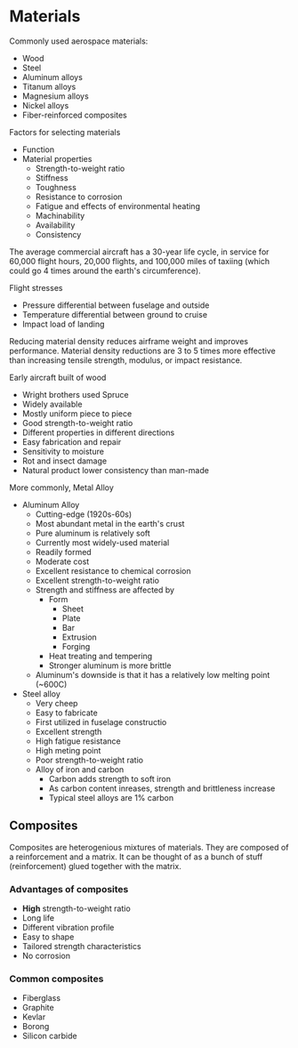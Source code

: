 # Materials

Commonly used aerospace materials:

- Wood
- Steel
- Aluminum alloys
- Titanum alloys
- Magnesium alloys
- Nickel alloys
- Fiber-reinforced composites

Factors for selecting materials

- Function
- Material properties
    - Strength-to-weight ratio
    - Stiffness
    - Toughness
    - Resistance to corrosion
    - Fatigue and effects of environmental heating
    - Machinability
    - Availability
    - Consistency

The average commercial aircraft has a 30-year life cycle, in service for 60,000 flight hours, 20,000 flights, and 100,000 miles of taxiing (which could go 4 times around the earth's circumference).

Flight stresses

- Pressure differential between fuselage and outside
- Temperature differential between ground to cruise
- Impact load of landing

Reducing material density reduces airframe weight and improves performance. Material density reductions are 3 to 5 times more effective than increasing tensile strength, modulus, or impact resistance.

Early aircraft built of wood

- Wright brothers used Spruce
- Widely available
- Mostly uniform piece to piece
- Good strength-to-weight ratio
- Different properties in different directions
- Easy fabrication and repair
- Sensitivity to moisture
- Rot and insect damage
- Natural product lower consistency than man-made

More commonly, Metal Alloy

- Aluminum Alloy
    - Cutting-edge (1920s-60s)
    - Most abundant metal in the earth's crust
    - Pure aluminum is relatively soft
    - Currently most widely-used material
    - Readily formed
    - Moderate cost
    - Excellent resistance to chemical corrosion
    - Excellent strength-to-weight ratio
    - Strength and stiffness are affected by
        - Form
            - Sheet
            - Plate
            - Bar
            - Extrusion
            - Forging
        - Heat treating and tempering
        - Stronger aluminum is more brittle
    - Aluminum's downside is that it has a relatively low melting point (~600C)
- Steel alloy
    - Very cheep
    - Easy to fabricate
    - First utilized in fuselage constructio
    - Excellent strength
    - High fatigue resistance
    - High meting point
    - Poor strength-to-weight ratio
    - Alloy of iron and carbon
        - Carbon adds strength to soft iron
        - As carbon content inreases, strength and brittleness increase
        - Typical steel alloys are 1% carbon

## Composites

Composites are heterogenious mixtures of materials. They are composed of a reinforcement and a matrix. It can be thought of as a bunch of stuff (reinforcement) glued together with the matrix.

### Advantages of composites

- **High** strength-to-weight ratio
- Long life
- Different vibration profile
- Easy to shape
- Tailored strength characteristics
- No corrosion

### Common composites

- Fiberglass
- Graphite
- Kevlar
- Borong
- Silicon carbide
